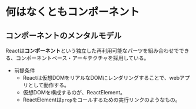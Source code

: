 # 何はなくともコンポーネント

## コンポーネントのメンタルモデル
Reactは**コンポーネント**という独立した再利用可能なパーツを組み合わせでできる、コンポーネントベース・アーキテクチャを採用している。  

- 前提条件  
  - Reactは仮想DOMをリアルなDOMにレンダリングすることで、webアプリとして動作する。
  - 仮想DOMを構成するのが、ReactElement。
  - ReactElementは``prop``をコールするための実行リンクのようなもの。


